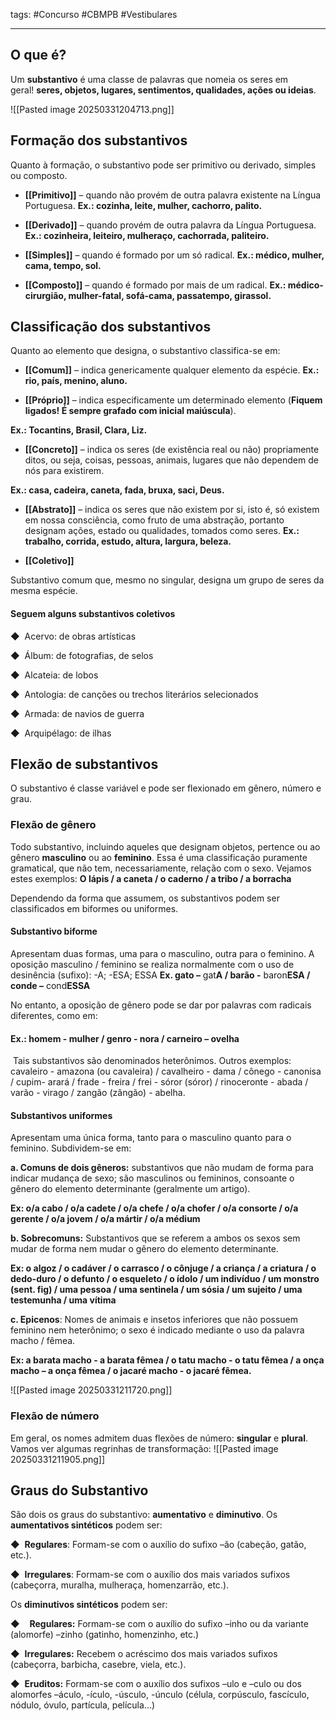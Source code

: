 tags: #Concurso #CBMPB #Vestibulares 
___
## O que é?
Um **substantivo** é uma classe de palavras que nomeia os seres em geral! **seres, objetos, lugares, sentimentos, qualidades, ações ou ideias**.

![[Pasted image 20250331204713.png]]
## Formação dos substantivos
Quanto à formação, o substantivo pode ser primitivo ou derivado, simples ou composto.
- **[[Primitivo]]** – quando não provém de outra palavra existente na Língua Portuguesa.
    **Ex.: cozinha, leite, mulher, cachorro, palito.**

- **[[Derivado]]** – quando provém de outra palavra da Língua Portuguesa.
    **Ex.: cozinheira, leiteiro, mulheraço, cachorrada, paliteiro.**

- **[[Simples]]** – quando é formado por um só radical.
    **Ex.: médico, mulher, cama, tempo, sol.**

- **[[Composto]]** – quando é formado por mais de um radical.
    **Ex.: médico-cirurgião, mulher-fatal, sofá-cama, passatempo, girassol.**

## Classificação dos substantivos
Quanto ao elemento que designa, o substantivo classifica-se em:

- **[[Comum]]** – indica genericamente qualquer elemento da espécie.
    **Ex.: rio, país, menino, aluno.**

- **[[Próprio]]** – indica especificamente um determinado elemento (**Fiquem ligados! É sempre grafado com inicial maiúscula**).

**Ex.: Tocantins, Brasil, Clara, Liz.**

- **[[Concreto]]** – indica os seres (de existência real ou não) propriamente ditos, ou seja, coisas, pessoas, animais, lugares que não dependem de nós para existirem.

**Ex.: casa, cadeira, caneta, fada, bruxa, saci, Deus.**

- **[[Abstrato]]** – indica os seres que não existem por si, isto é, só existem em nossa consciência, como fruto de uma abstração, portanto designam ações, estado ou qualidades, tomados como seres.
**Ex.: trabalho, corrida, estudo, altura, largura, beleza.**

- **[[Coletivo]]**

Substantivo comum que, mesmo no singular, designa um grupo de seres da mesma espécie.

#### Seguem alguns substantivos coletivos

◆  Acervo: de obras artísticas

◆  Álbum: de fotografias, de selos

◆  Alcateia: de lobos

◆  Antologia: de canções ou trechos literários selecionados

◆  Armada: de navios de guerra

◆  Arquipélago: de ilhas

## Flexão de substantivos
O substantivo é classe variável e pode ser flexionado em gênero, número e grau.
### Flexão de gênero
Todo substantivo, incluindo aqueles que designam objetos, pertence ou ao gênero **masculino** ou ao **feminino**. Essa é uma classificação puramente gramatical, que não tem, necessariamente, relação com o sexo. Vejamos estes exemplos: **O lápis / a caneta / o caderno / a tribo / a borracha**

Dependendo da forma que assumem, os substantivos podem ser classificados em biformes ou uniformes.

#### Substantivo biforme
Apresentam duas formas, uma para o masculino, outra para o feminino.
A oposição masculino / feminino se realiza normalmente com o uso de desinência (sufixo): -A; -ESA; ESSA
**Ex. gato –** gat**A / barão -** baron**ESA / conde –** cond**ESSA**

No entanto, a oposição de gênero pode se dar por palavras com radicais diferentes, como em:
#### Ex.: homem - mulher / genro - nora / carneiro – ovelha
 Tais substantivos são denominados heterônimos. Outros exemplos: cavaleiro - amazona (ou cavaleira) / cavalheiro - dama / cônego - canonisa / cupim- arará / frade - freira / frei - sóror (sóror) / rinoceronte - abada / varão - virago / zangão (zângão) - abelha.

#### Substantivos uniformes
Apresentam uma única forma, tanto para o masculino quanto para o feminino. Subdividem-se em:

**a. Comuns de dois gêneros:** substantivos que não mudam de forma para indicar mudança de sexo; são masculinos ou femininos, consoante o gênero do elemento determinante (geralmente um artigo).

**Ex: o/a cabo / o/a cadete / o/a chefe / o/a chofer / o/a consorte / o/a gerente / o/a jovem / o/a mártir / o/a médium**

**b. Sobrecomuns:** Substantivos que se referem a ambos os sexos sem mudar de forma nem mudar o gênero do elemento determinante. 

 **Ex: o algoz / o cadáver / o carrasco / o cônjuge / a criança / a criatura / o dedo-duro / o defunto / o esqueleto / o ídolo / um indivíduo / um monstro (sent. fig) / uma pessoa / uma sentinela / um sósia / um sujeito / uma testemunha / uma vítima**

**c. Epicenos**: Nomes de animais e insetos inferiores que não possuem feminino nem heterônimo; o sexo é indicado mediante o uso da palavra macho / fêmea.

**Ex: a barata macho - a barata fêmea / o tatu macho - o tatu fêmea / a onça macho – a onça fêmea / o jacaré macho - o jacaré fêmea.**

![[Pasted image 20250331211720.png]]
### Flexão de número

Em geral, os nomes admitem duas flexões de número: **singular** e **plural**. Vamos ver algumas regrinhas de transformação:
![[Pasted image 20250331211905.png]]
## Graus do Substantivo
São dois os graus do substantivo: **aumentativo** e **diminutivo**.
Os **aumentativos sintéticos** podem ser:

◆  **Regulares**: Formam-se com o auxílio do sufixo –ão (cabeção, gatão, etc.).

◆  **Irregulares**: Formam-se com o auxílio dos mais variados sufixos (cabeçorra, muralha, mulheraça, homenzarrão, etc.).

Os **diminutivos sintéticos** podem ser:

◆    **Regulares:** Formam-se com o auxílio do sufixo –inho ou da variante (alomorfe) –zinho (gatinho, homenzinho, etc.)

◆  **Irregulares:** Recebem o acréscimo dos mais variados sufixos (cabeçorra, barbicha, casebre, viela, etc.).

◆  **Eruditos:** Formam-se com o auxílio dos sufixos –ulo e –culo ou dos alomorfes –áculo, -ículo, -úsculo, -únculo (célula, corpúsculo, fascículo, nódulo, óvulo, partícula, película...)
